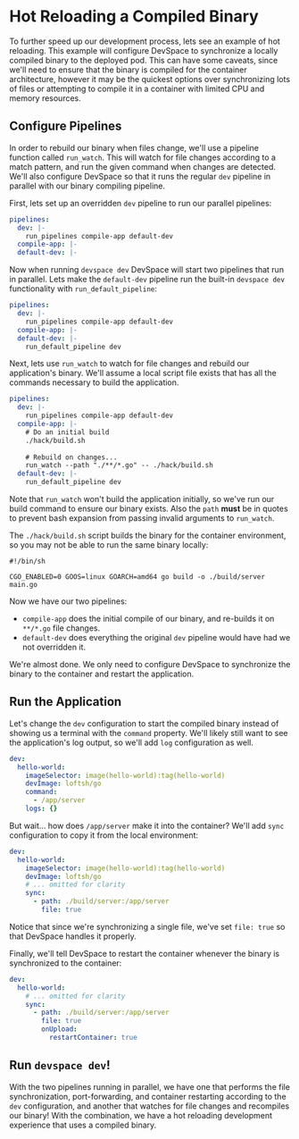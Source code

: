# Hot Reloading a Compiled Binary
To further speed up our development process, lets see an example of hot reloading. This example will configure DevSpace to synchronize a locally compiled binary to the deployed pod. This can have some caveats, since we'll need to ensure that the binary is compiled for the container architecture, however it may be the quickest options over synchronizing lots of files or attempting to compile it in a container with limited CPU and memory resources.

## Configure Pipelines
In order to rebuild our binary when files change, we'll use a pipeline function called `run_watch`. This will watch for file changes according to a match pattern, and run the given command when changes are detected. We'll also configure DevSpace so that it runs the regular `dev` pipeline in parallel with our binary compiling pipeline.

First, lets set up an overridden `dev` pipeline to run our parallel pipelines:
```yaml
pipelines:
  dev: |-
    run_pipelines compile-app default-dev
  compile-app: |-
  default-dev: |-
```

Now when running `devspace dev` DevSpace will start two pipelines that run in parallel. Lets make the `default-dev` pipeline run the built-in `devspace dev` functionality with `run_default_pipeline`:
```yaml
pipelines:
  dev: |-
    run_pipelines compile-app default-dev
  compile-app: |-
  default-dev: |-
    run_default_pipeline dev
```

Next, lets use `run_watch` to watch for file changes and rebuild our application's binary. We'll assume a local script file exists that has all the commands necessary to build the application.
```yaml
pipelines:
  dev: |-
    run_pipelines compile-app default-dev
  compile-app: |-
    # Do an initial build
    ./hack/build.sh
    
    # Rebuild on changes...
    run_watch --path "./**/*.go" -- ./hack/build.sh
  default-dev: |-
    run_default_pipeline dev
```

Note that `run_watch` won't build the application initially, so we've run our build command to ensure our binary exists. Also the `path` **must** be in quotes to prevent bash expansion from passing invalid arguments to `run_watch`.

The `./hack/build.sh` script builds the binary for the container environment, so you may not be able to run the same binary locally:
```shell
#!/bin/sh

CGO_ENABLED=0 GOOS=linux GOARCH=amd64 go build -o ./build/server main.go
```

Now we have our two pipelines:
- `compile-app` does the initial compile of our binary, and re-builds it on `**/*.go` file changes.
- `default-dev` does everything the original `dev` pipeline would have had we not overridden it.

We're almost done. We only need to configure DevSpace to synchronize the binary to the container and restart the application.

## Run the Application
Let's change the `dev` configuration to start the compiled binary instead of showing us a terminal with the `command` property. We'll likely still want to see the application's log output, so we'll add `log` configuration as well.
```yaml
dev:
  hello-world:
    imageSelector: image(hello-world):tag(hello-world)
    devImage: loftsh/go
    command:
      - /app/server
    logs: {}
```

But wait... how does `/app/server` make it into the container? We'll add `sync` configuration to copy it from the local environment:
```yaml
dev:
  hello-world:
    imageSelector: image(hello-world):tag(hello-world)
    devImage: loftsh/go
    # ... omitted for clarity
    sync:
      - path: ./build/server:/app/server
        file: true
```
Notice that since we're synchronizing a single file, we've set `file: true` so that DevSpace handles it properly.

Finally, we'll tell DevSpace to restart the container whenever the binary is synchronized to the container:
```yaml
dev:
  hello-world:
    # ... omitted for clarity
    sync:
      - path: ./build/server:/app/server
        file: true
        onUpload:
          restartContainer: true
```

## Run `devspace dev`!
With the two pipelines running in parallel, we have one that performs the file synchronization, port-forwarding, and container restarting according to the `dev` configuration, and another that watches for file changes and recompiles our binary! With the combination, we have a hot reloading development experience that uses a compiled binary.  